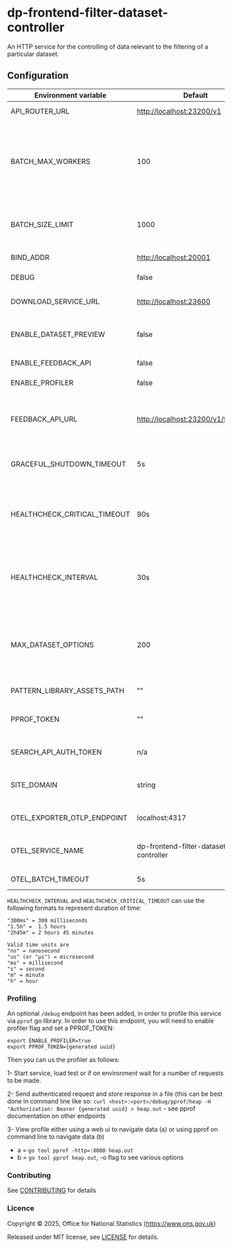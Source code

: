 # dp-frontend-filter-dataset-controller

An HTTP service for the controlling of data relevant to the filtering of a particular dataset.

## Configuration

| Environment variable         | Default                               | Description                                                                                          |
|------------------------------|---------------------------------------|------------------------------------------------------------------------------------------------------|
| API_ROUTER_URL               | <http://localhost:23200/v1>           | The URL of the API Router                                                                            |
| BATCH_MAX_WORKERS            | 100                                   | maximum number of concurrent go-routines requesting items concurrently from APIs with pagination     |
| BATCH_SIZE_LIMIT             | 1000                                  | maximum limit value to get items from APIs in a single call                                          |
| BIND_ADDR                    | <http://localhost:20001>              | The host and port to bind to.                                                                        |
| DEBUG                        | false                                 | Enable local debugging                                                                               |
| DOWNLOAD_SERVICE_URL         | <http://localhost:23600>              | The URL of the download service                                                                      |
| ENABLE_DATASET_PREVIEW       | false                                 | Flag to add preview of dataset to output page                                                        |
| ENABLE_FEEDBACK_API          | false                                 | Enable feedback api                                                                                  |
| ENABLE_PROFILER              | false                                 | Flag to enable go profiler                                                                           |
| FEEDBACK_API_URL             | <http://localhost:23200/v1/feedback>  | The public `dp-api-router` address for feedback, not the internal one                                |
| GRACEFUL_SHUTDOWN_TIMEOUT    | 5s                                    | The graceful shutdown timeout in seconds                                                             |
| HEALTHCHECK_CRITICAL_TIMEOUT | 90s                                   | The time taken for the health changes from warning state to critical due to subsystem check failures |
| HEALTHCHECK_INTERVAL         | 30s                                   | The time between calling healthcheck endpoints for check subsystems                                  |
| MAX_DATASET_OPTIONS          | 200                                   | maximum number of IDs that will be requested to dataset API in a single call as query parmeters      |
| PATTERN_LIBRARY_ASSETS_PATH  | ""                                    | Pattern library location                                                                             |
| PPROF_TOKEN                  | ""                                    | The profiling token to access service profiling                                                      |
| SEARCH_API_AUTH_TOKEN        | n/a                                   | The token used to access the Search API                                                              |
| SITE_DOMAIN                  | string                                | Domain taken from environment configs                                                                |
| OTEL_EXPORTER_OTLP_ENDPOINT  | localhost:4317                        | Endpoint for OpenTelemetry service                                                                   |
| OTEL_SERVICE_NAME            | dp-frontend-filter-dataset-controller | Label of service for OpenTelemetry service                                                           |
| OTEL_BATCH_TIMEOUT           | 5s                                    | Timeout for OpenTelemetry                                                                            |

`HEALTHCHECK_INTERVAL` and `HEALTHCHECK_CRITICAL_TIMEOUT` can use the following formats to represent duration of time:

```text
"300ms" = 300 milliseconds
"1.5h" =  1.5 hours
"2h45m" = 2 hours 45 minutes

Valid time units are
"ns" = nanosecond
"us" (or "µs") = microsecond
"ms" = millisecond
"s" = second
"m" = minute
"h" = hour
```

### Profiling

An optional `/debug` endpoint has been added, in order to profile this service via `pprof` go library.
In order to use this endpoint, you will need to enable profiler flag and set a PPROF_TOKEN:

```text
export ENABLE_PROFILER=true
export PPROF_TOKEN={generated uuid}
```

Then you can us the profiler as follows:

1- Start service, load test or if on environment wait for a number of requests to be made.

2- Send authenticated request and store response in a file (this can be best done in command line like so: `curl <host>:<port>/debug/pprof/heap -H "Authorization: Bearer {generated uuid} > heap.out` - see pprof documentation on other endpoints

3- View profile either using a web ui to navigate data (a) or using pprof on command line to navigate data (b)

- a = `go tool pprof -http=:8080 heap.out`
- b = `go tool pprof heap.out`, -o flag to see various options

### Contributing

See [CONTRIBUTING](CONTRIBUTING.md) for details

### Licence

Copyright © 2025, Office for National Statistics (<https://www.ons.gov.uk>)

Released under MIT license, see [LICENSE](LICENSE.md) for details.
